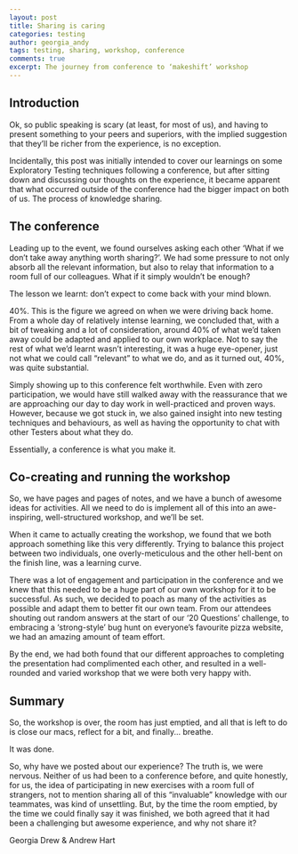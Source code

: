 ```yaml
---
layout: post
title: Sharing is caring
categories: testing
author: georgia_andy
tags: testing, sharing, workshop, conference
comments: true
excerpt: The journey from conference to ‘makeshift’ workshop
---
```




## Introduction
Ok, so public speaking is scary (at least, for most of us), and having to present something to your peers and superiors, with the implied suggestion that they’ll be richer from the experience, is no exception.

Incidentally, this post was initially intended to cover our learnings on some Exploratory Testing techniques following a conference, but after sitting down and discussing our thoughts on the experience, it became apparent that what occurred outside of the conference had the bigger impact on both of us. The process of knowledge sharing.

## The conference
Leading up to the event, we found ourselves asking each other ‘What if we don’t take away anything worth sharing?’. We had some pressure to not only absorb all the relevant information, but also to relay that information to a room full of our colleagues. What if it simply wouldn’t be enough?

The lesson we learnt: don’t expect to come back with your mind blown.

40%. This is the figure we agreed on when we were driving back home. From a whole day of relatively intense learning, we concluded that, with a bit of tweaking and a lot of consideration, around 40% of what we’d taken away could be adapted and applied to our own workplace. Not to say the rest of what we’d learnt wasn’t interesting, it was a huge eye-opener, just not what we could call “relevant” to what we do, and as it turned out, 40%, was quite substantial.

Simply showing up to this conference felt worthwhile.
Even with zero participation, we would have still walked away with the reassurance that we are approaching our day to day work in well-practiced and proven ways. However, because we got stuck in, we also gained insight into new testing techniques and behaviours, as well as having the opportunity to chat with other Testers about what they do.

Essentially, a conference is what you make it.

## Co-creating and running the workshop
So, we have pages and pages of notes, and we have a bunch of awesome ideas for activities. All we need to do is implement all of this into an awe-inspiring, well-structured workshop, and we’ll be set.

When it came to actually creating the workshop, we found that we both approach something like this very differently. Trying to balance this project between two individuals, one overly-meticulous and the other hell-bent on the finish line, was a learning curve.

There was a lot of engagement and participation in the conference and we knew that this needed to be a huge part of our own workshop for it to be successful.
As such, we decided to poach as many of the activities as possible and adapt them to better fit our own team. From our attendees shouting out random answers at the start of our ‘20 Questions’ challenge, to embracing a ‘strong-style’ bug hunt on everyone’s favourite pizza website, we had an amazing amount of team effort.

By the end, we had both found that our different approaches to completing the presentation had complimented each other, and resulted in a well-rounded and varied workshop that we were both very happy with.

## Summary
So, the workshop is over, the room has just emptied, and all that is left to do is close our macs, reflect for a bit, and finally... breathe.

It was done.

So, why have we posted about our experience? 
The truth is, we were nervous. 
Neither of us had been to a conference before, and quite honestly, for us, the idea of participating in new exercises with a room full of strangers, not to mention sharing all of this “invaluable” knowledge with our teammates, was kind of unsettling. 
But, by the time the room emptied, by the time we could finally say it was finished, we both agreed that it had been a challenging but awesome experience, and why not share it?

Georgia Drew &amp; Andrew Hart